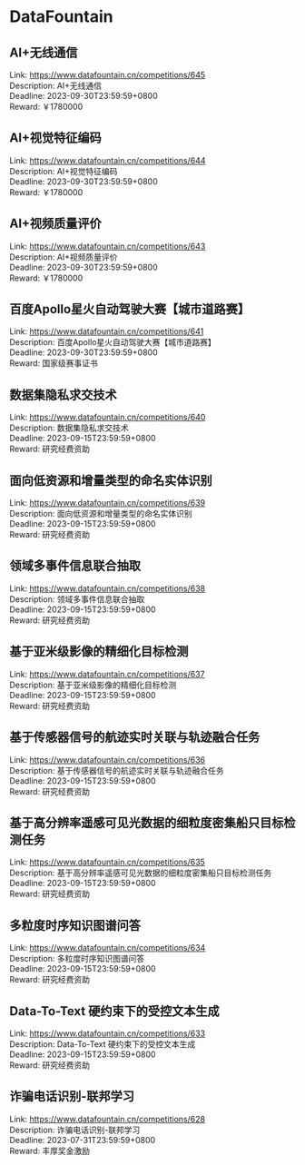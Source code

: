 # DataFountain



## AI+无线通信

Link: https://www.datafountain.cn/competitions/645  
Description: AI+无线通信  
Deadline: 2023-09-30T23:59:59+0800  
Reward: ￥1780000  


## AI+视觉特征编码

Link: https://www.datafountain.cn/competitions/644  
Description: AI+视觉特征编码  
Deadline: 2023-09-30T23:59:59+0800  
Reward: ￥1780000  


## AI+视频质量评价

Link: https://www.datafountain.cn/competitions/643  
Description: AI+视频质量评价  
Deadline: 2023-09-30T23:59:59+0800  
Reward: ￥1780000  


## 百度Apollo星火自动驾驶大赛【城市道路赛】

Link: https://www.datafountain.cn/competitions/641  
Description: 百度Apollo星火自动驾驶大赛【城市道路赛】  
Deadline: 2023-09-30T23:59:59+0800  
Reward: 国家级赛事证书  


## 数据集隐私求交技术

Link: https://www.datafountain.cn/competitions/640  
Description: 数据集隐私求交技术  
Deadline: 2023-09-15T23:59:59+0800  
Reward: 研究经费资助  


## 面向低资源和增量类型的命名实体识别

Link: https://www.datafountain.cn/competitions/639  
Description: 面向低资源和增量类型的命名实体识别  
Deadline: 2023-09-15T23:59:59+0800  
Reward: 研究经费资助  


## 领域多事件信息联合抽取

Link: https://www.datafountain.cn/competitions/638  
Description: 领域多事件信息联合抽取  
Deadline: 2023-09-15T23:59:59+0800  
Reward: 研究经费资助  


## 基于亚米级影像的精细化目标检测

Link: https://www.datafountain.cn/competitions/637  
Description: 基于亚米级影像的精细化目标检测  
Deadline: 2023-09-15T23:59:59+0800  
Reward: 研究经费资助  


## 基于传感器信号的航迹实时关联与轨迹融合任务

Link: https://www.datafountain.cn/competitions/636  
Description: 基于传感器信号的航迹实时关联与轨迹融合任务  
Deadline: 2023-09-15T23:59:59+0800  
Reward: 研究经费资助  


## 基于高分辨率遥感可见光数据的细粒度密集船只目标检测任务

Link: https://www.datafountain.cn/competitions/635  
Description: 基于高分辨率遥感可见光数据的细粒度密集船只目标检测任务  
Deadline: 2023-09-15T23:59:59+0800  
Reward: 研究经费资助  


## 多粒度时序知识图谱问答

Link: https://www.datafountain.cn/competitions/634  
Description: 多粒度时序知识图谱问答  
Deadline: 2023-09-15T23:59:59+0800  
Reward: 研究经费资助  


## Data-To-Text 硬约束下的受控文本生成

Link: https://www.datafountain.cn/competitions/633  
Description: Data-To-Text 硬约束下的受控文本生成  
Deadline: 2023-09-15T23:59:59+0800  
Reward: 研究经费资助  


## 诈骗电话识别-联邦学习

Link: https://www.datafountain.cn/competitions/628  
Description: 诈骗电话识别-联邦学习  
Deadline: 2023-07-31T23:59:59+0800  
Reward: 丰厚奖金激励  


